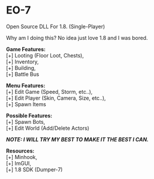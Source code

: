 # EO-7
Open Source DLL For 1.8. (Single-Player)

Why am I doing this? No idea just love 1.8 and I was bored.

**Game Features:**
<br>
[+] Looting (Floor Loot, Chests),
<br>
[+] Inventory,
<br>
[+] Building,
<br>
[+] Battle Bus

**Menu Features:**
<br>
[+] Edit Game (Speed, Storm, etc..),
<br>
[+] Edit Player (Skin, Camera, Size, etc..),
<br>
[+] Spawn Items

**Possible Features:**
<br>
[+] Spawn Bots,
<br>
[+] Edit World (Add/Delete Actors)

***NOTE: I WILL TRY MY BEST TO MAKE IT THE BEST I CAN.***

**Resources:**
<br>
[+] Minhook,
<br>
[+] ImGUI,
<br>
[+] 1.8 SDK (Dumper-7)